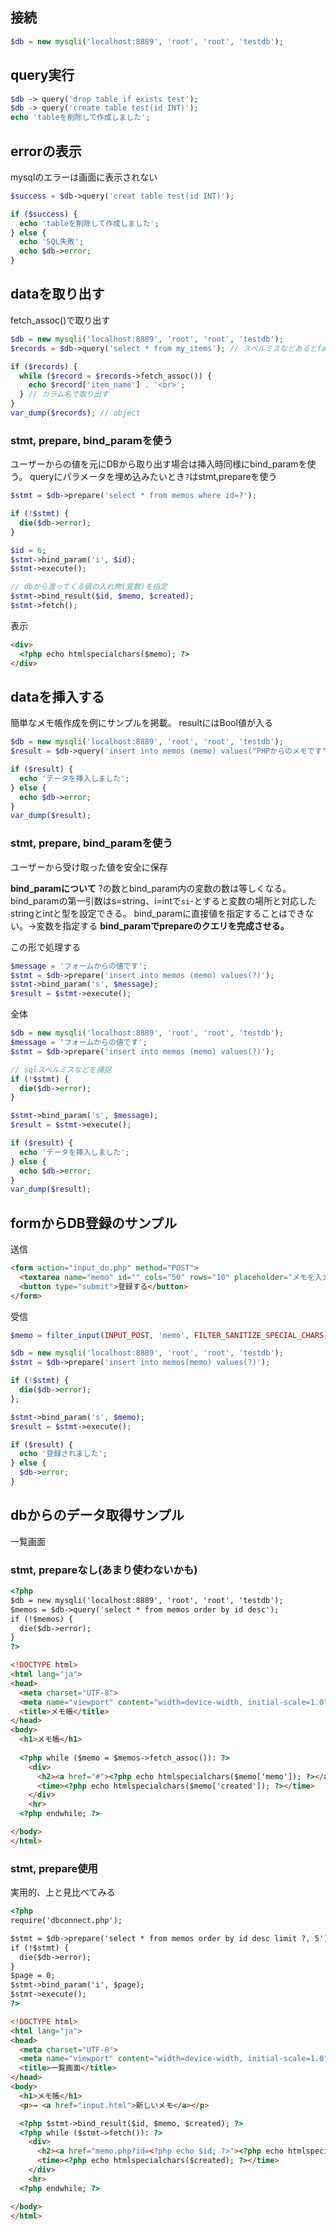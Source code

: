 ## 接続
```php
$db = new mysqli('localhost:8889', 'root', 'root', 'testdb');
```

## query実行
```php
$db -> query('drop table if exists test');
$db -> query('create table test(id INT)');
echo 'tableを削除して作成しました';
```

## errorの表示
mysqlのエラーは画面に表示されない
```php
$success = $db->query('creat table test(id INT)');

if ($success) {
  echo 'tableを削除して作成しました';
} else {
  echo 'SQL失敗';
  echo $db->error;
}
```

## dataを取り出す
fetch_assoc()で取り出す
```php
$db = new mysqli('localhost:8889', 'root', 'root', 'testdb');
$records = $db->query('select * from my_items'); // スペルミスなどあるとfalseが返る

if ($records) {
  while ($record = $records->fetch_assoc()) {
    echo $record['item_name'] . '<br>';
  } // カラム名で取り出す
}
var_dump($records); // object
```

### stmt, prepare, bind_paramを使う
ユーザーからの値を元にDBから取り出す場合は挿入時同様にbind_paramを使う。
queryにパラメータを埋め込みたいとき`?`はstmt,prepareを使う
```php
$stmt = $db->prepare('select * from memos where id=?');

if (!$stmt) {
  die($db->error);
}

$id = 6;
$stmt->bind_param('i', $id);
$stmt->execute();  

// dbから渡ってくる値の入れ物(変数)を指定
$stmt->bind_result($id, $memo, $created);
$stmt->fetch();
```
表示
```html
<div>
  <?php echo htmlspecialchars($memo); ?>
</div>
```

## dataを挿入する
簡単なメモ帳作成を例にサンプルを掲載。
resultにはBool値が入る
```php
$db = new mysqli('localhost:8889', 'root', 'root', 'testdb');
$result = $db->query('insert into memos (memo) values("PHPからのメモです")');

if ($result) {
  echo 'データを挿入しました';
} else {
  echo $db->error;
}
var_dump($result);
```

### stmt, prepare, bind_paramを使う
ユーザーから受け取った値を安全に保存

**bind_paramについて**
?の数とbind_param内の変数の数は等しくなる。
bind_paramの第一引数はs=string、i=intで`si`-とすると変数の場所と対応したstringとintと型を設定できる。
bind_paramに直接値を指定することはできない。→変数を指定する
**bind_paramでprepareのクエリを完成させる。**

この形で処理する
```php
$message = 'フォームからの値です';
$stmt = $db->prepare('insert into memos (memo) values(?)');
$stmt->bind_param('s', $message);
$result = $stmt->execute();
```

全体
```php
$db = new mysqli('localhost:8889', 'root', 'root', 'testdb');
$message = 'フォームからの値です';
$stmt = $db->prepare('insert into memos (memo) values(?)');

// sqlスペルミスなどを捕捉
if (!$stmt) {
  die($db->error);
}

$stmt->bind_param('s', $message);
$result = $stmt->execute();

if ($result) {
  echo 'データを挿入しました';
} else {
  echo $db->error;
}
var_dump($result);
```

## formからDB登録のサンプル
送信
```html
<form action="input_do.php" method="POST">
  <textarea name="memo" id="" cols="50" rows="10" placeholder="メモを入力してください"></textarea><br>
  <button type="submit">登録する</button>
</form>
```

受信
```php
$memo = filter_input(INPUT_POST, 'memo', FILTER_SANITIZE_SPECIAL_CHARS);

$db = new mysqli('localhost:8889', 'root', 'root', 'testdb');
$stmt = $db->prepare('insert into memos(memo) values(?)');

if (!$stmt) {
  die($db->error);
};

$stmt->bind_param('s', $memo);
$result = $stmt->execute();

if ($result) {
  echo '登録されました';
} else {
  $db->error;
}
```

## dbからのデータ取得サンプル
一覧画面
### stmt, prepareなし(あまり使わないかも)
```html
<?php
$db = new mysqli('localhost:8889', 'root', 'root', 'testdb');
$memos = $db->query('select * from memos order by id desc');
if (!$memos) {
  die($db->error);
}
?>

<!DOCTYPE html>
<html lang="ja">
<head>
  <meta charset="UTF-8">
  <meta name="viewport" content="width=device-width, initial-scale=1.0">
  <title>メモ帳</title>
</head>
<body>
  <h1>メモ帳</h1>
  
  <?php while ($memo = $memos->fetch_assoc()): ?>
    <div>
      <h2><a href="#"><?php echo htmlspecialchars($memo['memo']); ?></a></h2>
      <time><?php echo htmlspecialchars($memo['created']); ?></time>
    </div>
    <hr>
  <?php endwhile; ?>

</body>
</html>
```
### stmt, prepare使用
実用的、上と見比べてみる
```html
<?php
require('dbconnect.php');

$stmt = $db->prepare('select * from memos order by id desc limit ?, 5');
if (!$stmt) {
  die($db->error);
}
$page = 0;
$stmt->bind_param('i', $page);
$stmt->execute();
?>

<!DOCTYPE html>
<html lang="ja">
<head>
  <meta charset="UTF-8">
  <meta name="viewport" content="width=device-width, initial-scale=1.0">
  <title>一覧画面</title>
</head>
<body>
  <h1>メモ帳</h1>
  <p>→ <a href="input.html">新しいメモ</a></p>

  <?php $stmt->bind_result($id, $memo, $created); ?>
  <?php while ($stmt->fetch()): ?>
    <div>
      <h2><a href="memo.php?id=<?php echo $id; ?>"><?php echo htmlspecialchars(mb_substr($memo, 0, 50)); ?></a></h2>
      <time><?php echo htmlspecialchars($created); ?></time>
    </div>
    <hr>
  <?php endwhile; ?>

</body>
</html>
```